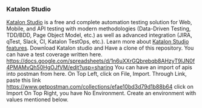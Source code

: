 ### Katalon Studio
[Katalon Studio](https://www.katalon.com) is a free and complete automation testing solution for Web, Mobile, and API testing with modern methodologies (Data-Driven Testing, TDD/BDD, Page Object Model, etc.) as well as advanced integration (JIRA, qTest, Slack, CI, Katalon TestOps, etc.). Learn more about [Katalon Studio features](https://www.katalon.com/features/).
Download Katalon studio and Have a clone of this repository.
You can have a test coverage written here.
https://docs.google.com/spreadsheets/d/1n6uXXrGQbrebqb8AHzyT9lJN0f4PMAMvQh50HgOJfVM/edit?usp=sharing
You can have an import of apis into postman from here.
On Top Left, click on File, Import.
Through Link, paste this link
https://www.getpostman.com/collections/efae10bd3d79d1b88b64
 click on Import
On Top Right, you have No Environment.
Create an environment with values mentioned below.
